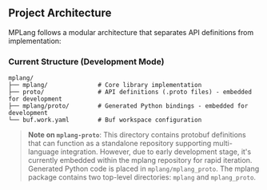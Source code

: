 ## Project Architecture

MPLang follows a modular architecture that separates API definitions from implementation:

### Current Structure (Development Mode)

```
mplang/
├── mplang/              # Core library implementation
├── proto/               # API definitions (.proto files) - embedded for development
├── mplang/proto/        # Generated Python bindings - embedded for development
└── buf.work.yaml        # Buf workspace configuration
```

> **Note on `mplang-proto`**: This directory contains protobuf definitions that can function as a standalone repository supporting multi-language integration. However, due to early development stage, it's currently embedded within the mplang repository for rapid iteration. Generated Python code is placed in `mplang/mplang_proto`. The mplang package contains two top-level directories: `mplang` and `mplang_proto`.
